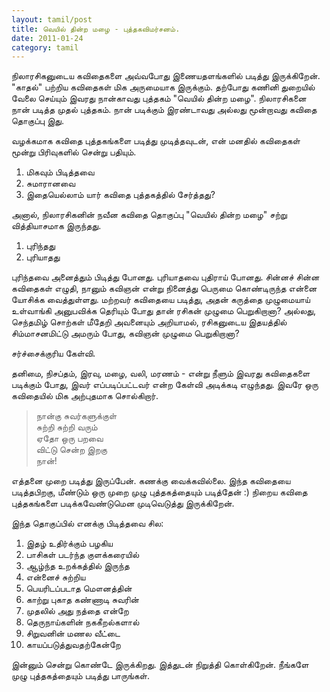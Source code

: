 ```yaml
---
layout: tamil/post
title: வெயில் தின்ற மழை - புத்தகவிமர்சனம்.
date: 2011-01-24
category: tamil
---
```


நிலாரசிகனுடைய கவிதைகளை அவ்வபோது இணையதளங்களில் படித்து இருக்கிறேன். "காதல்" பற்றிய கவிதைகள் மிக அருமையாக இருக்கும். தற்போது கணினி துறையில் வேலை செய்யும் இவரது நான்காவது புத்தகம் "வெயில் தின்ற மழை". நிலாரசிகனை நான் படித்த முதல் புத்தகம். நான் படிக்கும் இரண்டாவது அல்லது மூன்றாவது கவிதை தொகுப்பு இது.

வழக்கமாக கவிதை புத்தகங்களை படித்து முடித்தவுடன், என் மனதில் கவிதைகள் மூன்று பிரிவுகளில் சென்று பதியும்.

1. மிகவும் பிடித்தவை <br/>
2. சுமாரானவை <br/>
3. இதையெல்லாம் யார் கவிதை புத்தகத்தில் சேர்த்தது?

அனால், நிலாரசிகனின் நவீன கவிதை தொகுப்பு "வெயில் தின்ற மழை" சற்று வித்தியாசமாக இருந்தது.

1. புரிந்தது <br/>
2. புரியாதது

புரிந்தவை அனைத்தும் பிடித்து போனது. புரியாதவை புதிராய் போனது. சின்னச் சின்ன கவிதைகள் எழுதி, நானும் கவிஞன் என்று நினைத்து பெருமை கொண்டிருந்த என்னை யோசிக்க வைத்துள்ளது. மற்றவர் கவிதையை படித்து, அதன் கருத்தை முழுமையாய் உள்வாங்கி அனுபவிக்க தெரியும் போது தான் ரசிகன் முழுமை பெறுகிறானா? அல்லது, செந்தமிழ் சொற்கள் மீதேறி அவனையும் அறியாமல், ரசிகனுடைய இதயத்தில் சிம்மாசனமிட்டு அமரும் போது, கவிஞன் முழுமை பெறுகிறானா?

சர்ச்சைக்குரிய கேள்வி.

தனிமை, நிசப்தம், இரவு, மழை, வலி, மரணம் - என்று நீளும் இவரது கவிதைகளை படிக்கும் போது, இவர் எப்படிப்பட்டவர் என்ற கேள்வி அடிக்கடி எழுந்தது. இவரே ஒரு கவிதையில் மிக அற்புதமாக சொல்கிறார்.

> நான்கு சுவர்களுக்குள் <br/>
 சுற்றி சுற்றி வரும் <br/>
 ஏதோ ஒரு பறவை <br/>
 விட்டு சென்ற இறகு <br/>
 நான்!

எத்தனை முறை படித்து இருப்பேன். கணக்கு வைக்கவில்லை. இந்த கவிதையை படித்தபிறகு, மீண்டும் ஒரு முறை முழு புத்தகத்தையும் படித்தேன் :) நிறைய கவிதை புத்தகங்களை படிக்கவேண்டுமென முடிவெடுத்து இருக்கிறேன்.

இந்த தொகுப்பில் எனக்கு பிடித்தவை சில:

1. இதழ் உதிர்க்கும் பழகிய <br/>
2. பாசிகள் படர்ந்த குளக்கரையில் <br/>
3. ஆழ்ந்த உறக்கத்தில் இருந்த <br/>
4. என்னைச் சுற்றிய <br/>
5. பெயரிடப்படாத மௌனத்தின் <br/>
6. காற்று புகாத கண்ணாடி சுவரின் <br/>
7. முதலில் அது நத்தை என்றே <br/>
8. தெருநாய்களின் நககீறல்களால் <br/>
9. சிறுவனின் மணல வீட்டை <br/>
10. காயப்படுத்துவதற்கேன்றே

இன்னும் சென்று கொண்டே இருக்கிறது. இத்துடன் நிறுத்தி கொள்கிறேன். நீங்களே முழு புத்தகத்தையும் படித்து பாருங்கள்.
